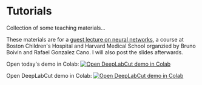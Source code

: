 # Tutorials
Collection of some teaching materials... 

These materials are for a [guest lecture on neural networks](http://www.neurodev.org/), a course at Boston Children's Hospital and Harvard Medical School organzied by Bruno Boivin and Rafael Gonzalez Cano. I will also post the slides afterwards. 

Open today's demo in Colab:
[![Open DeepLabCut demo in Colab](https://colab.research.google.com/assets/colab-badge.svg)](https://colab.research.google.com/github/AlexEMG//Tutorials/blob/master/MNIST-Keras.ipynb)

Open DeepLabCut demo in Colab:
[![Open DeepLabCut demo in Colab](https://colab.research.google.com/assets/colab-badge.svg)](https://colab.research.google.com/github/AlexEMG/DeepLabCut/blob/master/examples/Colab_TrainNetwork_VideoAnalysis.ipynb)

